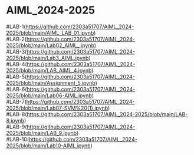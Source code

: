 # AIML_2024-2025
#LAB-1(https://github.com/2303a51707/AIML_2024-2025/blob/main/AIML_LAB_01.ipynb)                  
#LAB-2(https://github.com/2303a51707/AIML_2024-2025/blob/main/Lab02_AIML_.ipynb)         
#LAB-3(https://github.com/2303a51707/AIML_2024-2025/blob/main/Lab3_AIML.ipynb)                  
#LAB-4(https://github.com/2303a51707/AIML_2024-2025/blob/main/LAB_AIML_4.ipynb)                    
#LAB-5(https://github.com/2303a51707/AIML_2024-2025/blob/main/Assignment_5.ipynb)              
#LAB-6(https://github.com/2303a51707/AIML_2024-2025/blob/main/Lab06-AIML.ipynb)                    
#LAB-7(https://github.com/2303a51707/AIML_2024-2025/blob/main/Lab07-SVM%20(1).ipynb)         
#LAB-8(https://github.com/2303a51707/AIML_2024-2025/blob/main/LAB-8.ipynb)                    
#LAB-9(https://github.com/2303a51707/AIML_2024-2025/blob/main/LAB_9.ipynb)                                     
#LAB-10(https://github.com/2303a51707/AIML_2024-2025/blob/main/Lab10-AIML.ipynb)
